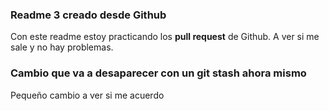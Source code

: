 ### Readme 3 creado desde Github

Con este readme estoy practicando los **pull request** de Github.
A ver si me sale y no hay problemas.

### Cambio que va a desaparecer con un git stash ahora mismo

Pequeño cambio a ver si me acuerdo

